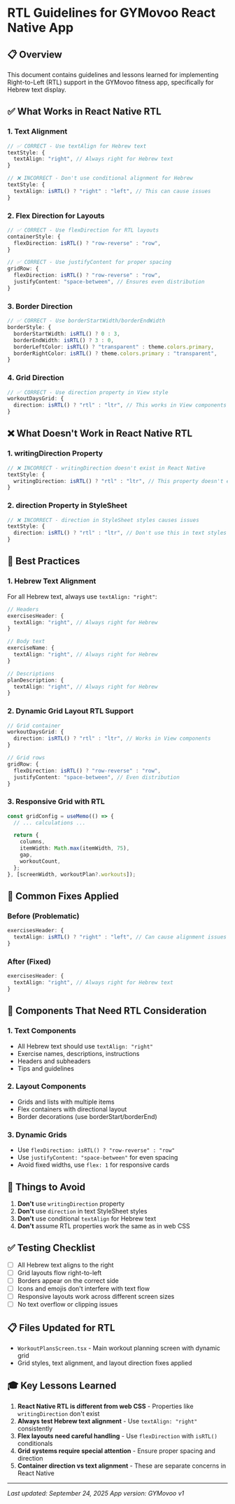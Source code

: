 # RTL Guidelines for GYMovoo React Native App

## 📋 Overview

This document contains guidelines and lessons learned for implementing Right-to-Left (RTL) support in the GYMovoo fitness app, specifically for Hebrew text display.

## ✅ What Works in React Native RTL

### 1. Text Alignment

```typescript
// ✅ CORRECT - Use textAlign for Hebrew text
textStyle: {
  textAlign: "right", // Always right for Hebrew text
}

// ❌ INCORRECT - Don't use conditional alignment for Hebrew
textStyle: {
  textAlign: isRTL() ? "right" : "left", // This can cause issues
}
```

### 2. Flex Direction for Layouts

```typescript
// ✅ CORRECT - Use flexDirection for RTL layouts
containerStyle: {
  flexDirection: isRTL() ? "row-reverse" : "row",
}

// ✅ CORRECT - Use justifyContent for proper spacing
gridRow: {
  flexDirection: isRTL() ? "row-reverse" : "row",
  justifyContent: "space-between", // Ensures even distribution
}
```

### 3. Border Direction

```typescript
// ✅ CORRECT - Use borderStartWidth/borderEndWidth
borderStyle: {
  borderStartWidth: isRTL() ? 0 : 3,
  borderEndWidth: isRTL() ? 3 : 0,
  borderLeftColor: isRTL() ? "transparent" : theme.colors.primary,
  borderRightColor: isRTL() ? theme.colors.primary : "transparent",
}
```

### 4. Grid Direction

```typescript
// ✅ CORRECT - Use direction property in View style
workoutDaysGrid: {
  direction: isRTL() ? "rtl" : "ltr", // This works in View components
}
```

## ❌ What Doesn't Work in React Native RTL

### 1. writingDirection Property

```typescript
// ❌ INCORRECT - writingDirection doesn't exist in React Native
textStyle: {
  writingDirection: isRTL() ? "rtl" : "ltr", // This property doesn't exist
}
```

### 2. direction Property in StyleSheet

```typescript
// ❌ INCORRECT - direction in StyleSheet styles causes issues
textStyle: {
  direction: isRTL() ? "rtl" : "ltr", // Don't use this in text styles
}
```

## 🎯 Best Practices

### 1. Hebrew Text Alignment

For all Hebrew text, always use `textAlign: "right"`:

```typescript
// Headers
exercisesHeader: {
  textAlign: "right", // Always right for Hebrew
}

// Body text
exerciseName: {
  textAlign: "right", // Always right for Hebrew
}

// Descriptions
planDescription: {
  textAlign: "right", // Always right for Hebrew
}
```

### 2. Dynamic Grid Layout RTL Support

```typescript
// Grid container
workoutDaysGrid: {
  direction: isRTL() ? "rtl" : "ltr", // Works in View components
}

// Grid rows
gridRow: {
  flexDirection: isRTL() ? "row-reverse" : "row",
  justifyContent: "space-between", // Even distribution
}
```

### 3. Responsive Grid with RTL

```typescript
const gridConfig = useMemo(() => {
  // ... calculations ...

  return {
    columns,
    itemWidth: Math.max(itemWidth, 75),
    gap,
    workoutCount,
  };
}, [screenWidth, workoutPlan?.workouts]);
```

## 🔧 Common Fixes Applied

### Before (Problematic)

```typescript
exercisesHeader: {
  textAlign: isRTL() ? "right" : "left", // Can cause alignment issues
}
```

### After (Fixed)

```typescript
exercisesHeader: {
  textAlign: "right", // Always right for Hebrew text
}
```

## 📱 Components That Need RTL Consideration

### 1. Text Components

- All Hebrew text should use `textAlign: "right"`
- Exercise names, descriptions, instructions
- Headers and subheaders
- Tips and guidelines

### 2. Layout Components

- Grids and lists with multiple items
- Flex containers with directional layout
- Border decorations (use borderStart/borderEnd)

### 3. Dynamic Grids

- Use `flexDirection: isRTL() ? "row-reverse" : "row"`
- Use `justifyContent: "space-between"` for even spacing
- Avoid fixed widths, use `flex: 1` for responsive cards

## 🚫 Things to Avoid

1. **Don't** use `writingDirection` property
2. **Don't** use `direction` in text StyleSheet styles
3. **Don't** use conditional `textAlign` for Hebrew text
4. **Don't** assume RTL properties work the same as in web CSS

## ✅ Testing Checklist

- [ ] All Hebrew text aligns to the right
- [ ] Grid layouts flow right-to-left
- [ ] Borders appear on the correct side
- [ ] Icons and emojis don't interfere with text flow
- [ ] Responsive layouts work across different screen sizes
- [ ] No text overflow or clipping issues

## 📋 Files Updated for RTL

- `WorkoutPlansScreen.tsx` - Main workout planning screen with dynamic grid
- Grid styles, text alignment, and layout direction fixes applied

## 🎓 Key Lessons Learned

1. **React Native RTL is different from web CSS** - Properties like `writingDirection` don't exist
2. **Always test Hebrew text alignment** - Use `textAlign: "right"` consistently
3. **Flex layouts need careful handling** - Use `flexDirection` with `isRTL()` conditionals
4. **Grid systems require special attention** - Ensure proper spacing and direction
5. **Container direction vs text alignment** - These are separate concerns in React Native

---

_Last updated: September 24, 2025_
_App version: GYMovoo v1_
